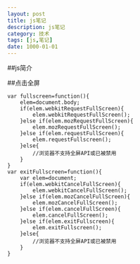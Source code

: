 ```yaml
---
layout: post
title: js笔记
description: js笔记
category: 技术
tags: [js,笔记]
date: 1000-01-01
---
```

##js简介

##点击全屏

    var fullscreen=function(){
        elem=document.body;
        if(elem.webkitRequestFullScreen){
            elem.webkitRequestFullScreen();   
        }else if(elem.mozRequestFullScreen){
            elem.mozRequestFullScreen();
        }else if(elem.requestFullScreen){
            elem.requestFullscreen();
        }else{
            //浏览器不支持全屏API或已被禁用
        }
    }
    var exitFullscreen=function(){
        var elem=document;
        if(elem.webkitCancelFullScreen){
            elem.webkitCancelFullScreen();    
        }else if(elem.mozCancelFullScreen){
            elem.mozCancelFullScreen();
        }else if(elem.cancelFullScreen){
            elem.cancelFullScreen();
        }else if(elem.exitFullscreen){
            elem.exitFullscreen();
        }else{
            //浏览器不支持全屏API或已被禁用
        }
    }